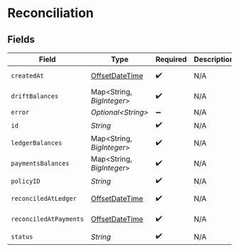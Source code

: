 # Reconciliation


## Fields

| Field                                                                                     | Type                                                                                      | Required                                                                                  | Description                                                                               | Example                                                                                   |
| ----------------------------------------------------------------------------------------- | ----------------------------------------------------------------------------------------- | ----------------------------------------------------------------------------------------- | ----------------------------------------------------------------------------------------- | ----------------------------------------------------------------------------------------- |
| `createdAt`                                                                               | [OffsetDateTime](https://docs.oracle.com/javase/8/docs/api/java/time/OffsetDateTime.html) | :heavy_check_mark:                                                                        | N/A                                                                                       | 2021-01-01T00:00:00.000Z                                                                  |
| `driftBalances`                                                                           | Map\<String, *BigInteger*>                                                                | :heavy_check_mark:                                                                        | N/A                                                                                       |                                                                                           |
| `error`                                                                                   | *Optional\<String>*                                                                       | :heavy_minus_sign:                                                                        | N/A                                                                                       |                                                                                           |
| `id`                                                                                      | *String*                                                                                  | :heavy_check_mark:                                                                        | N/A                                                                                       | XXX                                                                                       |
| `ledgerBalances`                                                                          | Map\<String, *BigInteger*>                                                                | :heavy_check_mark:                                                                        | N/A                                                                                       |                                                                                           |
| `paymentsBalances`                                                                        | Map\<String, *BigInteger*>                                                                | :heavy_check_mark:                                                                        | N/A                                                                                       |                                                                                           |
| `policyID`                                                                                | *String*                                                                                  | :heavy_check_mark:                                                                        | N/A                                                                                       | XXX                                                                                       |
| `reconciledAtLedger`                                                                      | [OffsetDateTime](https://docs.oracle.com/javase/8/docs/api/java/time/OffsetDateTime.html) | :heavy_check_mark:                                                                        | N/A                                                                                       | 2021-01-01T00:00:00.000Z                                                                  |
| `reconciledAtPayments`                                                                    | [OffsetDateTime](https://docs.oracle.com/javase/8/docs/api/java/time/OffsetDateTime.html) | :heavy_check_mark:                                                                        | N/A                                                                                       | 2021-01-01T00:00:00.000Z                                                                  |
| `status`                                                                                  | *String*                                                                                  | :heavy_check_mark:                                                                        | N/A                                                                                       | COMPLETED                                                                                 |
